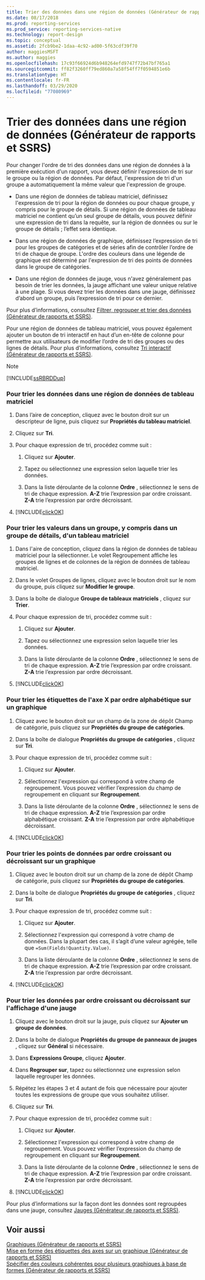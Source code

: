 ```yaml
---
title: Trier des données dans une région de données (Générateur de rapports) | Microsoft Docs
ms.date: 08/17/2018
ms.prod: reporting-services
ms.prod_service: reporting-services-native
ms.technology: report-design
ms.topic: conceptual
ms.assetid: 2fcb9be2-1daa-4c92-ad00-5f63cdf39f70
author: maggiesMSFT
ms.author: maggies
ms.openlocfilehash: 17c93f66924d6b948264efd9747f72b47bf765a1
ms.sourcegitcommit: ff82f3260ff79ed860a7a58f54ff7f0594851e6b
ms.translationtype: HT
ms.contentlocale: fr-FR
ms.lasthandoff: 03/29/2020
ms.locfileid: "77080969"
---
```

# <a name="sort-data-in-a-data-region-report-builder-and-ssrs"></a>Trier des données dans une région de données (Générateur de rapports et SSRS)
  Pour changer l'ordre de tri des données dans une région de données à la première exécution d'un rapport, vous devez définir l'expression de tri sur le groupe ou la région de données. Par défaut, l'expression de tri d'un groupe a automatiquement la même valeur que l'expression de groupe.  
  
-   Dans une région de données de tableau matriciel, définissez l'expression de tri pour la région de données ou pour chaque groupe, y compris pour le groupe de détails. Si une région de données de tableau matriciel ne contient qu’un seul groupe de détails, vous pouvez définir une expression de tri dans la requête, sur la région de données ou sur le groupe de détails ; l’effet sera identique.  
  
-   Dans une région de données de graphique, définissez l’expression de tri pour les groupes de catégories et de séries afin de contrôler l’ordre de tri de chaque de groupe. L'ordre des couleurs dans une légende de graphique est déterminé par l'expression de tri des points de données dans le groupe de catégories.  
  
-   Dans une région de données de jauge, vous n'avez généralement pas besoin de trier les données, la jauge affichant une valeur unique relative à une plage. Si vous devez trier les données dans une jauge, définissez d’abord un groupe, puis l’expression de tri pour ce dernier.  
  
 Pour plus d’informations, consultez [Filtrer, regrouper et trier des données &#40;Générateur de rapports et SSRS&#41;](../../reporting-services/report-design/filter-group-and-sort-data-report-builder-and-ssrs.md).  
  
 Pour une région de données de tableau matriciel, vous pouvez également ajouter un bouton de tri interactif en haut d’un en-tête de colonne pour permettre aux utilisateurs de modifier l’ordre de tri des groupes ou des lignes de détails. Pour plus d’informations, consultez [Tri interactif &#40;Générateur de rapports et SSRS&#41;](../../reporting-services/report-design/interactive-sort-report-builder-and-ssrs.md).  
  
> [!NOTE]  
>  [!INCLUDE[ssRBRDDup](../../includes/ssrbrddup-md.md)]  
  
### <a name="to-sort-data-in-a-tablix-data-region"></a>Pour trier les données dans une région de données de tableau matriciel  
  
1.  Dans l’aire de conception, cliquez avec le bouton droit sur un descripteur de ligne, puis cliquez sur **Propriétés du tableau matriciel**.  
  
2.  Cliquez sur **Tri**.  
  
3.  Pour chaque expression de tri, procédez comme suit :  
  
    1.  Cliquez sur **Ajouter**.  
  
    2.  Tapez ou sélectionnez une expression selon laquelle trier les données.  
  
    3.  Dans la liste déroulante de la colonne **Ordre** , sélectionnez le sens de tri de chaque expression. **A-Z** trie l’expression par ordre croissant. **Z-A** trie l’expression par ordre décroissant.  
  
4.  [!INCLUDE[clickOK](../../includes/clickok-md.md)]  
  
### <a name="to-sort-values-in-a-group-including-the-details-group-for-a-tablix"></a>Pour trier les valeurs dans un groupe, y compris dans un groupe de détails, d'un tableau matriciel  
  
1.  Dans l'aire de conception, cliquez dans la région de données de tableau matriciel pour la sélectionner. Le volet Regroupement affiche les groupes de lignes et de colonnes de la région de données de tableau matriciel.  
  
2.  Dans le volet Groupes de lignes, cliquez avec le bouton droit sur le nom du groupe, puis cliquez sur **Modifier le groupe**.  
  
3.  Dans la boîte de dialogue **Groupe de tableaux matriciels** , cliquez sur **Trier**.  
  
4.  Pour chaque expression de tri, procédez comme suit :  
  
    1.  Cliquez sur **Ajouter**.  
  
    2.  Tapez ou sélectionnez une expression selon laquelle trier les données.  
  
    3.  Dans la liste déroulante de la colonne **Ordre** , sélectionnez le sens de tri de chaque expression. **A-Z** trie l’expression par ordre croissant. **Z-A** trie l’expression par ordre décroissant.  
  
5.  [!INCLUDE[clickOK](../../includes/clickok-md.md)]  
  
### <a name="to-sort-x-axis-labels-in-alphabetical-order-on-a-chart"></a>Pour trier les étiquettes de l'axe X par ordre alphabétique sur un graphique  
  
1.  Cliquez avec le bouton droit sur un champ de la zone de dépôt Champ de catégorie, puis cliquez sur **Propriétés du groupe de catégories**.  
  
2.  Dans la boîte de dialogue **Propriétés du groupe de catégories** , cliquez sur **Tri**.  
  
3.  Pour chaque expression de tri, procédez comme suit :  
  
    1.  Cliquez sur **Ajouter**.  
  
    2.  Sélectionnez l'expression qui correspond à votre champ de regroupement. Vous pouvez vérifier l’expression du champ de regroupement en cliquant sur **Regroupement**.  
  
    3.  Dans la liste déroulante de la colonne **Ordre** , sélectionnez le sens de tri de chaque expression. **A-Z** trie l’expression par ordre alphabétique croissant. **Z-A** trie l’expression par ordre alphabétique décroissant.  
  
4.  [!INCLUDE[clickOK](../../includes/clickok-md.md)]  
  
### <a name="to-sort-the-data-points-in-ascending-or-descending-order-on-a-chart"></a>Pour trier les points de données par ordre croissant ou décroissant sur un graphique  
  
1.  Cliquez avec le bouton droit sur un champ de la zone de dépôt Champ de catégorie, puis cliquez sur **Propriétés du groupe de catégories**.  
  
2.  Dans la boîte de dialogue **Propriétés du groupe de catégories** , cliquez sur **Tri**.  
  
3.  Pour chaque expression de tri, procédez comme suit :  
  
    1.  Cliquez sur **Ajouter**.  
  
    2.  Sélectionnez l'expression qui correspond à votre champ de données. Dans la plupart des cas, il s’agit d’une valeur agrégée, telle que `=Sum(Fields!Quantity.Value)`.  
  
    3.  Dans la liste déroulante de la colonne **Ordre** , sélectionnez le sens de tri de chaque expression. **A-Z** trie l’expression par ordre croissant. **Z-A** trie l’expression par ordre décroissant.  
  
4.  [!INCLUDE[clickOK](../../includes/clickok-md.md)]  
  
### <a name="to-sort-data-in-ascending-or-descending-order-for-display-on-a-gauge"></a>Pour trier les données par ordre croissant ou décroissant sur l'affichage d'une jauge  
  
1.  Cliquez avec le bouton droit sur la jauge, puis cliquez sur **Ajouter un groupe de données**.  
  
2.  Dans la boîte de dialogue **Propriétés du groupe de panneaux de jauges** , cliquez sur **Général** si nécessaire.  
  
3.  Dans **Expressions Groupe**, cliquez **Ajouter**.  
  
4.  Dans **Regrouper sur**, tapez ou sélectionnez une expression selon laquelle regrouper les données.  
  
5.  Répétez les étapes 3 et 4 autant de fois que nécessaire pour ajouter toutes les expressions de groupe que vous souhaitez utiliser.  
  
6.  Cliquez sur **Tri**.  
  
7.  Pour chaque expression de tri, procédez comme suit :  
  
    1.  Cliquez sur **Ajouter**.  
  
    2.  Sélectionnez l'expression qui correspond à votre champ de regroupement. Vous pouvez vérifier l’expression du champ de regroupement en cliquant sur **Regroupement**.  
  
    3.  Dans la liste déroulante de la colonne **Ordre** , sélectionnez le sens de tri de chaque expression. **A-Z** trie l’expression par ordre croissant. **Z-A** trie l’expression par ordre décroissant.  
  
8.  [!INCLUDE[clickOK](../../includes/clickok-md.md)]  
  
 Pour plus d’informations sur la façon dont les données sont regroupées dans une jauge, consultez [Jauges &#40;Générateur de rapports et SSRS&#41;](../../reporting-services/report-design/gauges-report-builder-and-ssrs.md).  
  
## <a name="see-also"></a>Voir aussi  
 [Graphiques &#40;Générateur de rapports et SSRS&#41;](../../reporting-services/report-design/charts-report-builder-and-ssrs.md)   
 [Mise en forme des étiquettes des axes sur un graphique &#40;Générateur de rapports et SSRS&#41;](../../reporting-services/report-design/formatting-axis-labels-on-a-chart-report-builder-and-ssrs.md)   
 [Spécifier des couleurs cohérentes pour plusieurs graphiques à base de formes &#40;Générateur de rapports et SSRS&#41;](../../reporting-services/report-design/specify-consistent-colors-across-multiple-shape-charts-report-builder-and-ssrs.md)  
  
  
